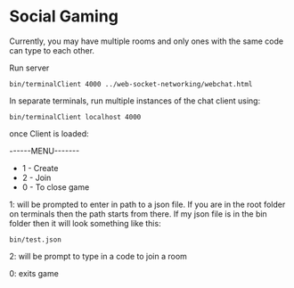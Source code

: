 # Social Gaming

Currently, you may have multiple rooms and only ones with the same code can type to each other. 

Run server

    bin/terminalClient 4000 ../web-socket-networking/webchat.html

In separate terminals, run multiple instances of the chat client using:

    bin/terminalClient localhost 4000

once Client is loaded:

------MENU------- 
- 1 - Create 
- 2 - Join 
- 0 - To close game 


1:
will be prompted to enter in path to a json file. If you are in the root folder on terminals then the path starts from there. If my json file is in the bin folder then it will look something like this:

    bin/test.json

2: 
will be prompt to type in a code to join a room

0: 
exits game
